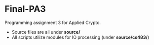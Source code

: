 # Final-PA3
Programming assignment 3 for Applied Crypto.
- Source files are all under **source/**
- All scripts utilize modules for IO processing (under **source/cs483/**)
